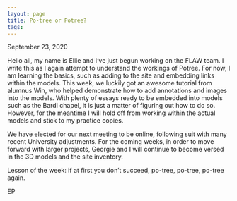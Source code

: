```yaml
---
layout: page
title: Po-tree or Potree?
tags:
---
```

<p> September 23, 2020 </p>

  Hello all, my name is Ellie and I’ve just begun working on the FLAW team. I write this as I again attempt to understand the workings of Potree.  For now, I am learning the basics, such as adding to the site and embedding links within the models. <!-- more --> This week, we luckily got an awesome tutorial from alumnus Win, who helped demonstrate how to add annotations and images into the models. With plenty of essays ready to be embedded into models such as the Bardi chapel, it is just a matter of figuring out how to do so. However, for the meantime I will hold off from working within the actual models and stick to my practice copies. 
  
  We have elected for our next meeting to be online, following suit with many recent
University adjustments. 
For the coming weeks, in order to move forward with larger projects, 
Georgie and I will continue to become versed in the 3D models and the site inventory.

  Lesson of the week: if at first you don’t succeed, po-tree, po-tree, po-tree again. 
  
  
EP
